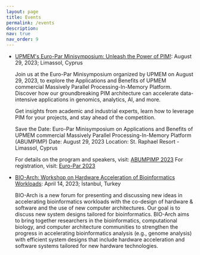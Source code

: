 ```yaml
---
layout: page
title: Events
permalink: /events
description:
nav: true
nav_order: 9
---
```


* [UPMEM's Euro-Par Minisymposium: Unleash the Power of PIM!](https://www.upmem.com/abumpimp-2023/): August 29, 2023; Limassol, Cyprus

	Join us at the Euro-Par Minisymposium organized by UPMEM on August 29, 2023, to explore the Applications and Benefits of UPMEM commercial Massively Parallel Processing-In-Memory Platform. Discover how our groundbreaking PIM architecture can accelerate data-intensive applications in genomics, analytics, AI, and more.

	Get insights from academic and industrial experts, learn how to leverage PIM for your projects, and stay ahead of the competition. 

	Save the Date:
	Euro-Par Minisymposium on Applications and Benefits of UPMEM commercial Massively Parallel Processing-In-Memory Platform (ABUMPIMP)
	Date: August 29, 2023
	Location: St. Raphael Resort - Limassol, Cyprus

	For details on the program and speakers, visit: [ABUMPIMP 2023](https://www.upmem.com/abumpimp-2023)
	For registration, visit: [Euro-Par 2023](https://2023.euro-par.org/)
	
* [BIO-Arch: Workshop on Hardware Acceleration of Bioinformatics Workloads](https://safari.ethz.ch/recomb23-arch-workshop/): April 14, 2023; İstanbul, Turkey

	BIO-Arch is a new forum for presenting and discussing new ideas in accelerating bioinformatics workloads with the co-design of hardware & software and the use of new computer architectures. Our goal is to discuss new system designs tailored for bioinformatics. BIO-Arch aims to bring together researchers in the bioinformatics, computational biology, and computer architecture communities to strengthen the progress in accelerating bioinformatics analysis (e.g., genome analysis) with efficient system designs that include hardware acceleration and software systems tailored for new hardware technologies.
